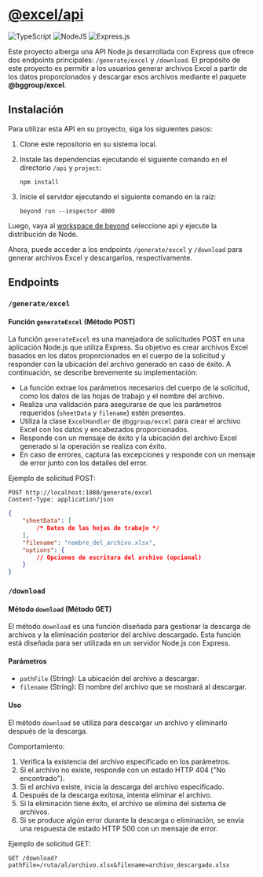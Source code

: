 # [@excel/api](./api)

![TypeScript](https://img.shields.io/badge/typescript-%23007ACC.svg?style=for-the-badge&logo=typescript&logoColor=white)
![NodeJS](https://img.shields.io/badge/node.js-6DA55F?style=for-the-badge&logo=node.js&logoColor=white)
![Express.js](https://img.shields.io/badge/express.js-%23404d59.svg?style=for-the-badge&logo=express&logoColor=%2361DAFB)

Este proyecto alberga una API Node.js desarrollada con Express que ofrece dos endpoints principales: `/generate/excel` y
`/download`. El propósito de este proyecto es permitir a los usuarios generar archivos Excel a partir de los datos
proporcionados y descargar esos archivos mediante el paquete **@bggroup/excel**.

## Instalación

Para utilizar esta API en su proyecto, siga los siguientes pasos:

1. Clone este repositorio en su sistema local.

2. Instale las dependencias ejecutando el siguiente comando en el directorio `/api` y `project`:

    ```
    npm install
    ```

3. Inicie el servidor ejecutando el siguiente comando en la raíz:

    ```
    beyond run --inspector 4000
    ```

Luego, vaya al [workspace de beyond](https://workspace.beyondjs.com/?port=4000) seleccione api y ejecute la distribución
de Node.

Ahora, puede acceder a los endpoints `/generate/excel` y `/download` para generar archivos Excel y descargarlos,
respectivamente.

## Endpoints

### `/generate/excel`

#### Función `generateExcel` (Método POST)

La función `generateExcel` es una manejadora de solicitudes POST en una aplicación Node.js que utiliza Express. Su
objetivo es crear archivos Excel basados en los datos proporcionados en el cuerpo de la solicitud y responder con la
ubicación del archivo generado en caso de éxito. A continuación, se describe brevemente su implementación:

-   La función extrae los parámetros necesarios del cuerpo de la solicitud, como los datos de las hojas de trabajo y el
    nombre del archivo.
-   Realiza una validación para asegurarse de que los parámetros requeridos (`sheetData` y `filename`) estén presentes.
-   Utiliza la clase `ExcelHandler` de `@bggroup/excel` para crear el archivo Excel con los datos y encabezados
    proporcionados.
-   Responde con un mensaje de éxito y la ubicación del archivo Excel generado si la operación se realiza con éxito.
-   En caso de errores, captura las excepciones y responde con un mensaje de error junto con los detalles del error.

Ejemplo de solicitud POST:

```
POST http://localhost:1080/generate/excel
Content-Type: application/json
```

```json
{
	"sheetData": [
		/* Datos de las hojas de trabajo */
	],
	"filename": "nombre_del_archivo.xlsx",
	"options": {
		// Opciones de escritura del archivo (opcional)
	}
}
```

### `/download`

#### Método `download` (Método GET)

El método `download` es una función diseñada para gestionar la descarga de archivos y la eliminación posterior del
archivo descargado. Esta función está diseñada para ser utilizada en un servidor Node.js con Express.

#### Parámetros

-   `pathFile` (String): La ubicación del archivo a descargar.
-   `filename` (String): El nombre del archivo que se mostrará al descargar.

#### Uso

El método `download` se utiliza para descargar un archivo y eliminarlo después de la descarga.

Comportamiento:

1. Verifica la existencia del archivo especificado en los parámetros.
2. Si el archivo no existe, responde con un estado HTTP 404 ("No encontrado").
3. Si el archivo existe, inicia la descarga del archivo especificado.
4. Después de la descarga exitosa, intenta eliminar el archivo.
5. Si la eliminación tiene éxito, el archivo se elimina del sistema de archivos.
6. Si se produce algún error durante la descarga o eliminación, se envía una respuesta de estado HTTP 500 con un mensaje
   de error.

Ejemplo de solicitud GET:

```
GET /download?pathFile=/ruta/al/archivo.xlsx&filename=archivo_descargado.xlsx
```
